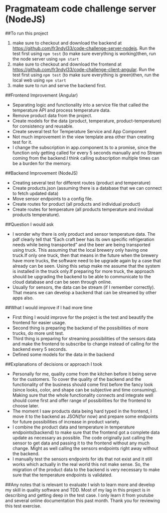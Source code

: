 # Pragmateam code challenge server (NodeJS)

##To run this project
1. make sure to checkout and download the backend at https://github.com/fr3ndyl33/code-challenge-server-nodejs. Run the test first using `npm test` (to make sure everything is working)then, run the node server using `npm start`
2. make sure to checkout and download the frontend at https://github.com/fr3ndyl33/code-challenge-client-angular. Run the test first using `npm test` (to make sure everything is green)then, run the local web using `npm start`
3. make sure to run and serve the backend first.

##Frontend Improvement (Angular)
* Separating logic and functionality into a service file that called the temperature API and process temperature data.
* Remove product data from the project.
* Create models for the data (product, temperature, product-temperature) for consistency and reusable.
* Create several test for Temperature Service and App Component
* Not much improvement in the view template area other than creating test for it.
* I change the subscription in app.component.ts to a promise, since the function only getting called for every 5 seconds manually and no Stream coming from the backend.I think calling subscription multiple times can be a burden for the memory.


##Backend Improvement (NodeJS)
* Creating several test for different routes (product and temperature)
* Create products.json (assuming there is a database that we can connect to fetch updated data)
* Move sensor endpoints to a config file.
* Create routes for product (all products and individual product)
* Create routes for temperature (all products temperature and invidual products temperature).


##Question I would ask
* I wonder why there is only product and sensor temperature data. The pdf clearly tell that “Each craft beer has its own specific refrigeration needs while being transported” and the beer are being transported using truck. This assuming that the local brewery only having one truck.If only one truck, then that means in the future when the brewery have more trucks, the software need to be upgrade again by a case that already can be seen. Using this setup make me assume that the system is installed in the truck only.If preparing for more truck, the approach should be upgrading the backend to be able to communicate to the cloud database and can be seen through online.
* Usually for sensors, the data can be stream (if I remember correctly). That means we can develop a backend that can be streamed by other apps also.


##What I would improve if I had more time
* First thing I would improve for the project is the test and beautify the frontend for easier usage.
* Second thing is preparing the backend of the possibilities of more trucks, do more unit test.
* Third thing is preparing for streaming possibilities of the sensors data and make the frontend to subscribe to change instead of calling for the backend every 5 seconds.
* Defined some models for the data in the backend

##Explanations of decisions or approach I took
* Personally for me, quality come from the kitchen before it being serve for the customers. To cover the quality of the backend and the functionality of the business should come first before the fancy look (since looks, color, and shape can be subjective and time consuming). Making sure that the whole functionality connects and integrate well should come first and offer range of possibilities for the frontend to choose later.
* The moment I saw products data being hard typed in the frontend, I move it to the backend as JSON(for now) and prepare some endpoints for future possibilities of increase in product variety.
* I combine the product data and temperature in temperature endpoints(backend) to make sure that the frontend got a complete data update as necessary as possible. The code originally just calling the sensor to get data and passing it to the frontend without any much change. Might as well calling the sensors endpoints right away without the backend.
* I manually test the sensors endpoints for ids that not exist and it still works which actually in the real world this not make sense. So, the migration of the product data to the backend is very necessary to make sure that the temperature endpoints is validated.


##Any notes that is relevant to evaluate
I wish to learn more and develop my skill in quality software and TDD. Most of my lag in this project is in describing and getting deep in the test case. I only learn it from youtube and several online documentation this past month.
Thank you for reviewing this test exercise.
